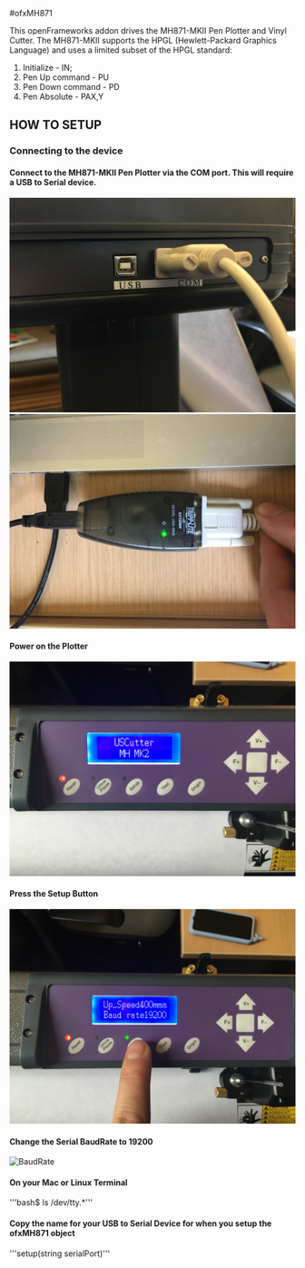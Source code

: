 #ofxMH871

This openFrameworks addon drives the MH871-MKII Pen Plotter and Vinyl Cutter.  The MH871-MKII supports the HPGL (Hewlett-Packard Graphics Language) and uses a limited subset of the HPGL standard: 

  1. Initialize - IN;
  2. Pen Up command - PU
  2. Pen Down command - PD
  3. Pen Absolute - PAX,Y

## HOW TO SETUP 

### Connecting to the device

#### Connect to the MH871-MKII Pen Plotter via the COM port.  This will require a USB to Serial device.  

![COM PORT](/images/IMG_1608.JPG)
![USB To Serial](/images/IMG_1609.JPG)

#### Power on the Plotter

![POWER](/images/IMG_1610.JPG)

#### Press the Setup Button

![SELECT](/images/IMG_1624.JPG)

#### Change the Serial BaudRate to 19200

![BaudRate](/iamges/IMG_1625.JGP)

#### On your Mac or Linux Terminal

'''bash$ ls /dev/tty.*'''

####  Copy the name for your USB to Serial Device for when you setup the ofxMH871 object

'''setup(string serialPort)'''

